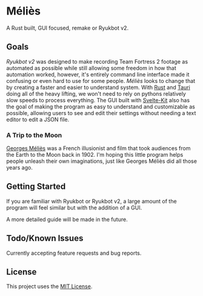 # Méliès

A Rust built, GUI focused, remake or Ryukbot v2.

## Goals

_Ryukbot v2_ was designed to make recording Team Fortress 2 footage as automated as possible while still allowing some freedom in how that automation worked, however, it's entirely command line interface made it confusing or even hard to use for some people. _Méliès_ looks to change that by creating a faster and easier to understand system. With [Rust](https://www.rust-lang.org/) and [Tauri](https://tauri.app/) doing all of the heavy lifting, we won't need to rely on pythons relatively slow speeds to process everything. The GUI built with [Svelte-Kit](https://kit.svelte.dev/) also has the goal of making the program as easy to understand and customizable as possible, allowing users to see and edit their settings without needing a text editor to edit a JSON file.

### A Trip to the Moon

[Georges Méliès](https://en.wikipedia.org/wiki/Georges_M%C3%A9li%C3%A8s) was a French illusionist and film that took audiences from the Earth to the Moon back in 1902. I'm hoping this little program helps people unleash their own imaginations, just like Georges Méliès did all those years ago.

## Getting Started

If you are familiar with Ryukbot or Ryukbot v2, a large amount of the program will feel similar but with the addition of a GUI.

A more detailed guide will be made in the future.

## Todo/Known Issues

Currently accepting feature requests and bug reports.

## License

This project uses the [MIT License](https://mit-license.org/).
